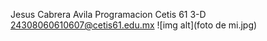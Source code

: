Jesus Cabrera Avila
Programacion
Cetis 61
3-D
24308060610607@cetis61.edu.mx
![img alt](foto de mi.jpg)
